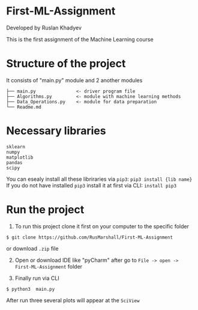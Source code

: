# First-ML-Assignment
Developed by Ruslan Khadyev

This is the first assignment of the Machine Learning course 

# Structure of the project
It consists of "main.py" module and 2 another modules

```
├── main.py               <- driver program file 
├── Algorithms.py         <- module with machine learning methods 
├── Data_Operations.py    <- module for data preparation
└── Readme.md
```
# Necessary libraries
```
sklearn
numpy
matplotlib
pandas
scipy
```
You can esealy install all these libriraries via ```pip3```:
```pip3 install {lib name}```
If you do not have installed ```pip3``` install it at first via CLI:
```install pip3```

# Run the project

1) To run this project clone it first on your computer to the specific folder
```
$ git clone https://github.com/RusMarshall/First-ML-Assignment
```
or download ```.zip``` file

2) Open or download IDE like "pyCharm" after go to ```File -> open -> First-ML-Assignment``` folder

3) Finally run via CLI
```
$ python3  main.py
```
After run three several plots will appear at the ```SciView```
